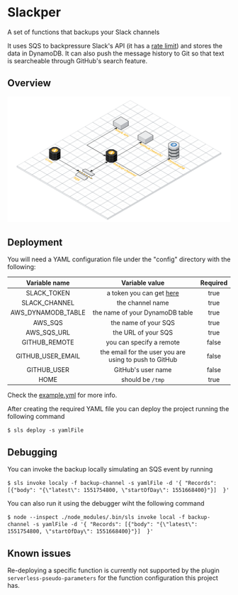 # Slackper

A set of functions that backups your Slack channels

It uses SQS to backpressure Slack's API (it has a [rate limit](https://api.slack.com/docs/rate-limits)) and stores the data in DynamoDB. It can also push the message history to Git so that text is searcheable through GitHub's search feature.

## Overview
![](diagram.png)

## Deployment
You will need a YAML configuration file under the "config" directory with the following:

| Variable name | Variable value | Required |
|:-:|:-:|:-:|
| SLACK_TOKEN | a token you can get [here](https://api.slack.com/custom-integrations/legacy-tokens) | true |
| SLACK_CHANNEL | the channel name | true |
| AWS_DYNAMODB_TABLE | the name of your DynamoDB table | true |
| AWS_SQS | the name of your SQS | true |
| AWS_SQS_URL | the URL of your SQS | true |
| GITHUB_REMOTE | you can specify a remote | false |
| GITHUB_USER_EMAIL | the email for the user you are using to push to GitHub | false |
| GITHUB_USER | GitHub's user name | false |
| HOME | should be `/tmp` | true |

Check the [example.yml](config/example.yml) for more info.

After creating the required YAML file you can deploy the project running the following command
```
$ sls deploy -s yamlFile
```

## Debugging
You can invoke the backup locally simulating an SQS event by running

```
$ sls invoke localy -f backup-channel -s yamlFile -d '{ "Records": [{"body": "{\"latest\": 1551754800, \"startOfDay\": 1551668400}"}]  }'
```

You can also run it using the debugger wiht the following command
```
$ node --inspect ./node_modules/.bin/sls invoke local -f backup-channel -s yamlFile -d '{ "Records": [{"body": "{\"latest\": 1551754800, \"startOfDay\": 1551668400}"}]  }'
```


## Known issues
Re-deploying a specific function is currently not supported by the plugin `serverless-pseudo-parameters` for the function configuration this project has.
